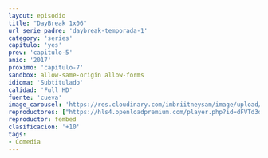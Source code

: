 ```yaml
---
layout: episodio
title: "DayBreak 1x06"
url_serie_padre: 'daybreak-temporada-1'
category: 'series'
capitulo: 'yes'
prev: 'capitulo-5'
anio: '2017'
proximo: 'capitulo-7'
sandbox: allow-same-origin allow-forms
idioma: 'Subtitulado'
calidad: 'Full HD'
fuente: 'cueva'
image_carousel: 'https://res.cloudinary.com/imbriitneysam/image/upload/v1546638640/casa-papel-1-poster-min.jpg'
reproductores: ["https://hls4.openloadpremium.com/player.php?id=dFVTd3dyMXN5dVJENEh0cUNJN0JuSEFZVi9iMVJ3NEp5b0lxa2lCdDdPc0ExQ0RyUzVkUVcvLzVXTzdTZkJGWkZRY3lvWVA0alBjRGtScjFkNDRVK0E9PQ&sub=https://sub.cuevana2.io/vtt-sub/sub7/Daybreak.S01E06.vtt","https://player.cuevana2.io/irgotoolp.php?url=eTllbW9hZHpYNURLejlaalg2T3BsYy9PMHNTV29hYWVuY3JYMEpHVm9LRm9uWlRYbTVKL201K3dmN0tRMEphbmFRPT0&sub=https://sub.cuevana2.io/vtt-sub/sub7/Daybreak.S01E06.vtt","https://tutumeme.net/embed/player.php?u=bXQ3ajJOaW1wcFRGcEs2VW5XRGExTlRPMytmUnc3bHVwcWhoenVIUjI5SHF5TlNwc0taaG1jN2gwZHZSNTlIRHVhV2tZWitkNUtDVDNOL1ZvYW1rYjJabW9haVk"]
reproductor: fembed
clasificacion: '+10'
tags:
- Comedia
---
```












